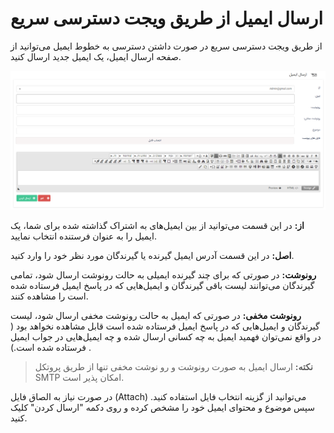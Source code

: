 #  ارسال ایمیل از طریق ویجت دسترسی سریع

از طریق ویجت دسترسی سریع در صورت داشتن دسترسی به خطوط ایمیل می‌توانید از صفحه ارسال ایمیل، یک ایمیل جدید ارسال کنید.

![](Send-Mail.png)

**از:** در این قسمت می‌توانید از بین ایمیل‌های به اشتراک گذاشته شده برای شما، یک ایمیل را به عنوان فرستنده انتخاب نمایید.

**اصل:** در این قسمت آدرس ایمیل گیرنده یا گیرندگان مورد نظر خود را وارد کنید.

**رونوشت:** در صورتی که برای چند گیرنده ایمیلی به حالت رونوشت ارسال شود، تمامی گیرندگان می‌توانند لیست باقی گیرندگان و ایمیل‌هایی که در پاسخ ایمیل فرستاده شده است را مشاهده کنند.

**رونوشت مخفی:** در صورتی که ایمیل به حالت رونوشت مخفی ارسال شود، لیست گیرندگان و ایمیل‌هایی که در پاسخ ایمیل فرستاده شده است قابل مشاهده نخواهد بود ( در واقع نمی‌توان فهمید ایمیل به چه کسانی ارسال شده و چه ایمیل‌هایی در جواب ایمیل فرستاده شده است.) .

> **نکته:** ارسال ایمیل به صورت رونوشت و رو نوشت مخفی تنها از طریق پروتکل SMTP امکان پذیر است. 

در صورت نیاز به الصاق فایل (Attach) می‌توانید از گزینه انتخاب فایل استفاده کنید. سپس موضوع و محتوای ایمیل خود را مشخص کرده و روی دکمه "ارسال کردن" کلیک کنید.


